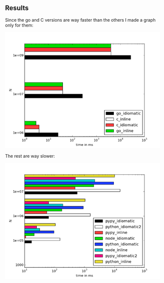 Results
-------

Since the go and C versions are way faster than the others I made a graph only
for them:

![fast results](https://github.com/Gautier/xor128_benchmark/raw/master/results_fast.png)

The rest are way slower:

![slow results](https://github.com/Gautier/xor128_benchmark/raw/master/results_slow.png)

